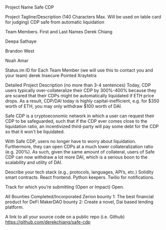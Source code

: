 Project Name
Safe CDP

Project Tagline/Description (140 Characters Max. Will be used on table card for judging)
CDP safe from automatic liquidation

Team Members. First and Last Names
Derek Chiang

Deepa Sathaye

Brandon West

Noah Amar

Status.im ID for Each Team Member (we will use this to contact you and your team)
derek Insecure Pointed Xraytetra

Detailed Project Description (no more than 3-4 sentences)
Today, CDP users typically over-collateralize their CDP by 300%-400% because they are scared that their CDPs might be automatically liquidated if ETH price drops. As a result, CDP/DAI today is highly capital-inefficient, e.g. for $350 worth of ETH, you may only withdraw $100 worth of DAI.

Safe CDP is a cryptoeconomic network in which a user can request their CDP to be safeguarded, such that if the CDP ever comes close to the liquidation ratio, an incentivized third-party will pay some debt for the CDP so that it won't be liquidated.

With Safe CDP, users no longer have to worry about liquidation. Furthermore, they can open CDPs at a much lower collateralization ratio (e.g. 200%). As such, given the same amount of collateral, users of Safe CDP can now withdraw a lot more DAI, which is a serious boon to the scalability and utility of DAI.

Describe your tech stack (e.g., protocols, languages, API’s, etc.)
Solidity smart contracts. React frontend. Python keepers. Twilio for notifications.

Track for which you’re submitting (Open or Impact)
Open.

All Bounties Completed/Incorporated
Zerion bounty 1: The best financial product for DeFi MakerDAO bounty 2: Create a novel, Dai based lending platform.

A link to all your source code on a public repo (i.e. Github)
https://github.com/derekchiang/safe-cdp
